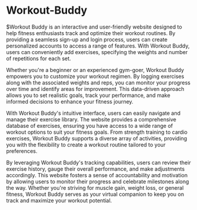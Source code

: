 # Workout-Buddy
$Workout Buddy is an interactive and user-friendly website designed to help fitness enthusiasts track and optimize their workout routines. By providing a seamless sign-up and login process, users can create personalized accounts to access a range of features. With Workout Buddy, users can conveniently add exercises, specifying the weights and number of repetitions for each set.

Whether you're a beginner or an experienced gym-goer, Workout Buddy empowers you to customize your workout regimen. By logging exercises along with the associated weights and reps, you can monitor your progress over time and identify areas for improvement. This data-driven approach allows you to set realistic goals, track your performance, and make informed decisions to enhance your fitness journey.

With Workout Buddy's intuitive interface, users can easily navigate and manage their exercise library. The website provides a comprehensive database of exercises, ensuring you have access to a wide range of workout options to suit your fitness goals. From strength training to cardio exercises, Workout Buddy supports a diverse array of activities, providing you with the flexibility to create a workout routine tailored to your preferences.

By leveraging Workout Buddy's tracking capabilities, users can review their exercise history, gauge their overall performance, and make adjustments accordingly. This website fosters a sense of accountability and motivation by allowing users to monitor their progress and celebrate milestones along the way. Whether you're striving for muscle gain, weight loss, or general fitness, Workout Buddy serves as your virtual companion to keep you on track and maximize your workout potential.
